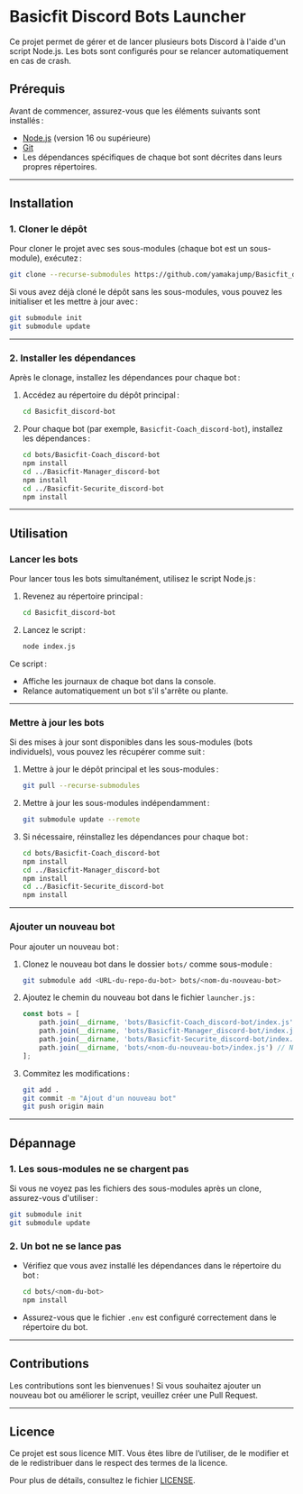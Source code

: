 # **Basicfit Discord Bots Launcher**

Ce projet permet de gérer et de lancer plusieurs bots Discord à l'aide d'un script Node.js. Les bots sont configurés pour se relancer automatiquement en cas de crash.

## **Prérequis**

Avant de commencer, assurez-vous que les éléments suivants sont installés :
- [Node.js](https://nodejs.org/) (version 16 ou supérieure)
- [Git](https://git-scm.com/)
- Les dépendances spécifiques de chaque bot sont décrites dans leurs propres répertoires.

---

## **Installation**

### **1. Cloner le dépôt**
Pour cloner le projet avec ses sous-modules (chaque bot est un sous-module), exécutez :
```bash
git clone --recurse-submodules https://github.com/yamakajump/Basicfit_discord-bot.git
```

Si vous avez déjà cloné le dépôt sans les sous-modules, vous pouvez les initialiser et les mettre à jour avec :
```bash
git submodule init
git submodule update
```

---

### **2. Installer les dépendances**
Après le clonage, installez les dépendances pour chaque bot :

1. Accédez au répertoire du dépôt principal :
   ```bash
   cd Basicfit_discord-bot
   ```

2. Pour chaque bot (par exemple, `Basicfit-Coach_discord-bot`), installez les dépendances :
   ```bash
   cd bots/Basicfit-Coach_discord-bot
   npm install
   cd ../Basicfit-Manager_discord-bot
   npm install
   cd ../Basicfit-Securite_discord-bot
   npm install
   ```

---

## **Utilisation**

### **Lancer les bots**
Pour lancer tous les bots simultanément, utilisez le script Node.js :

1. Revenez au répertoire principal :
   ```bash
   cd Basicfit_discord-bot
   ```

2. Lancez le script :
   ```bash
   node index.js
   ```

Ce script :
- Affiche les journaux de chaque bot dans la console.
- Relance automatiquement un bot s'il s'arrête ou plante.

---

### **Mettre à jour les bots**
Si des mises à jour sont disponibles dans les sous-modules (bots individuels), vous pouvez les récupérer comme suit :

1. Mettre à jour le dépôt principal et les sous-modules :
   ```bash
   git pull --recurse-submodules
   ```

2. Mettre à jour les sous-modules indépendamment :
   ```bash
   git submodule update --remote
   ```

3. Si nécessaire, réinstallez les dépendances pour chaque bot :
   ```bash
   cd bots/Basicfit-Coach_discord-bot
   npm install
   cd ../Basicfit-Manager_discord-bot
   npm install
   cd ../Basicfit-Securite_discord-bot
   npm install
   ```

---

### **Ajouter un nouveau bot**
Pour ajouter un nouveau bot :
1. Clonez le nouveau bot dans le dossier `bots/` comme sous-module :
   ```bash
   git submodule add <URL-du-repo-du-bot> bots/<nom-du-nouveau-bot>
   ```
2. Ajoutez le chemin du nouveau bot dans le fichier `launcher.js` :
   ```javascript
   const bots = [
       path.join(__dirname, 'bots/Basicfit-Coach_discord-bot/index.js'),
       path.join(__dirname, 'bots/Basicfit-Manager_discord-bot/index.js'),
       path.join(__dirname, 'bots/Basicfit-Securite_discord-bot/index.js'),
       path.join(__dirname, 'bots/<nom-du-nouveau-bot>/index.js') // Nouveau bot
   ];
   ```
3. Commitez les modifications :
   ```bash
   git add .
   git commit -m "Ajout d'un nouveau bot"
   git push origin main
   ```

---

## **Dépannage**

### **1. Les sous-modules ne se chargent pas**
Si vous ne voyez pas les fichiers des sous-modules après un clone, assurez-vous d'utiliser :
```bash
git submodule init
git submodule update
```

### **2. Un bot ne se lance pas**
- Vérifiez que vous avez installé les dépendances dans le répertoire du bot :
  ```bash
  cd bots/<nom-du-bot>
  npm install
  ```
- Assurez-vous que le fichier `.env` est configuré correctement dans le répertoire du bot.

---

## **Contributions**
Les contributions sont les bienvenues ! Si vous souhaitez ajouter un nouveau bot ou améliorer le script, veuillez créer une Pull Request.

---

## **Licence**

Ce projet est sous licence MIT. Vous êtes libre de l’utiliser, de le modifier et de le redistribuer dans le respect des termes de la licence.

Pour plus de détails, consultez le fichier [LICENSE](./LICENSE).
